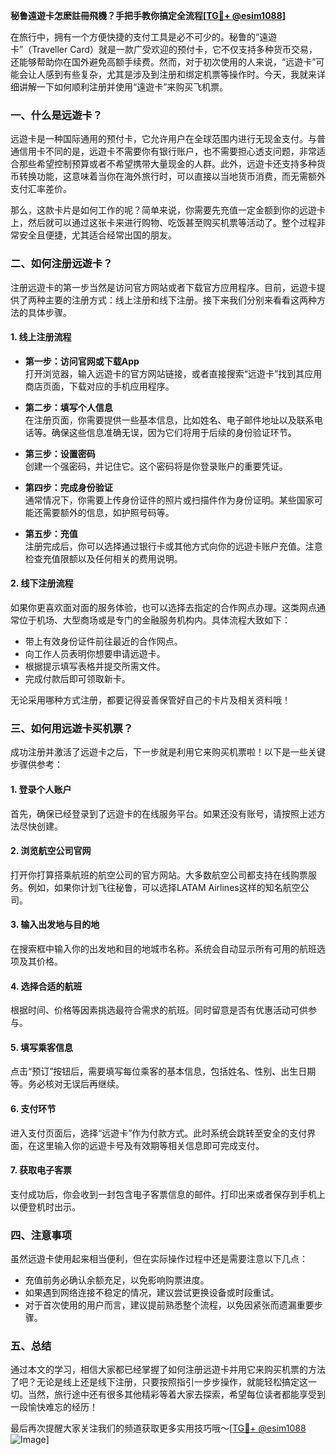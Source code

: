 **秘鲁遠遊卡怎麽註冊飛機？手把手教你搞定全流程[[TG💪+ @esim1088](https://t.me/s/esim1088)]**

在旅行中，拥有一个方便快捷的支付工具是必不可少的。秘鲁的“遠遊卡”（Traveller Card）就是一款广受欢迎的预付卡，它不仅支持多种货币交易，还能够帮助你在国外避免高额手续费。然而，对于初次使用的人来说，“远遊卡”可能会让人感到有些复杂，尤其是涉及到注册和绑定机票等操作时。今天，我就来详细讲解一下如何顺利注册并使用“遠遊卡”来购买飞机票。

### **一、什么是远遊卡？**
远遊卡是一种国际通用的预付卡，它允许用户在全球范围内进行无现金支付。与普通信用卡不同的是，远遊卡不需要你有银行账户，也不需要担心透支问题，非常适合那些希望控制预算或者不希望携带大量现金的人群。此外，远遊卡还支持多种货币转换功能，这意味着当你在海外旅行时，可以直接以当地货币消费，而无需额外支付汇率差价。

那么，这款卡片是如何工作的呢？简单来说，你需要先充值一定金额到你的远遊卡上，然后就可以通过这张卡来进行购物、吃饭甚至购买机票等活动了。整个过程非常安全且便捷，尤其适合经常出国的朋友。

### **二、如何注册远遊卡？**
注册远遊卡的第一步当然是访问官方网站或者下载官方应用程序。目前，远遊卡提供了两种主要的注册方式：线上注册和线下注册。接下来我们分别来看看这两种方法的具体步骤。

#### **1. 线上注册流程**
- **第一步：访问官网或下载App**  
  打开浏览器，输入远遊卡的官方网站链接，或者直接搜索“远遊卡”找到其应用商店页面，下载对应的手机应用程序。
  
- **第二步：填写个人信息**  
  在注册页面，你需要提供一些基本信息，比如姓名、电子邮件地址以及联系电话等。确保这些信息准确无误，因为它们将用于后续的身份验证环节。

- **第三步：设置密码**  
  创建一个强密码，并记住它。这个密码将是你登录账户的重要凭证。

- **第四步：完成身份验证**  
  通常情况下，你需要上传身份证件的照片或扫描件作为身份证明。某些国家可能还需要额外的信息，如护照号码等。

- **第五步：充值**  
  注册完成后，你可以选择通过银行卡或其他方式向你的远遊卡账户充值。注意检查充值限额以及任何相关的费用说明。

#### **2. 线下注册流程**
如果你更喜欢面对面的服务体验，也可以选择去指定的合作网点办理。这类网点通常位于机场、大型商场或是专门的金融服务机构内。具体流程大致如下：
- 带上有效身份证件前往最近的合作网点。
- 向工作人员表明你想要申请远遊卡。
- 根据提示填写表格并提交所需文件。
- 完成付款后即可领取新卡。

无论采用哪种方式注册，都要记得妥善保管好自己的卡片及相关资料哦！

### **三、如何用远遊卡买机票？**
成功注册并激活了远遊卡之后，下一步就是利用它来购买机票啦！以下是一些关键步骤供参考：

#### **1. 登录个人账户**
首先，确保已经登录到了远遊卡的在线服务平台。如果还没有账号，请按照上述方法尽快创建。

#### **2. 浏览航空公司官网**
打开你打算搭乘航班的航空公司的官方网站。大多数航空公司都支持在线购票服务。例如，如果你计划飞往秘鲁，可以选择LATAM Airlines这样的知名航空公司。

#### **3. 输入出发地与目的地**
在搜索框中输入你的出发地和目的地城市名称。系统会自动显示所有可用的航班选项及其价格。

#### **4. 选择合适的航班**
根据时间、价格等因素挑选最符合需求的航班。同时留意是否有优惠活动可供参与。

#### **5. 填写乘客信息**
点击“预订”按钮后，需要填写每位乘客的基本信息，包括姓名、性别、出生日期等。务必核对无误后再继续。

#### **6. 支付环节**
进入支付页面后，选择“远遊卡”作为付款方式。此时系统会跳转至安全的支付界面，在这里输入你的远遊卡号及有效期等相关信息即可完成支付。

#### **7. 获取电子客票**
支付成功后，你会收到一封包含电子客票信息的邮件。打印出来或者保存到手机上以便登机时出示。

### **四、注意事项**
虽然远遊卡使用起来相当便利，但在实际操作过程中还是需要注意以下几点：
- 充值前务必确认余额充足，以免影响购票进度。
- 如果遇到网络连接不稳定的情况，建议尝试更换设备或时段重试。
- 对于首次使用的用户而言，建议提前熟悉整个流程，以免因紧张而遗漏重要步骤。

### **五、总结**
通过本文的学习，相信大家都已经掌握了如何注册远遊卡并用它来购买机票的方法了吧？无论是线上还是线下注册，只要按照指引一步步操作，就能轻松搞定这一切。当然，旅行途中还有很多其他精彩等着大家去探索，希望每位读者都能享受到一段愉快难忘的经历！

最后再次提醒大家关注我们的频道获取更多实用技巧哦～[[TG💪+ @esim1088](https://t.me/s/esim1088) ![Image](https://i.postimg.cc/4NQfJmqS/Snipaste-2025-05-13-00-14-12.png)]